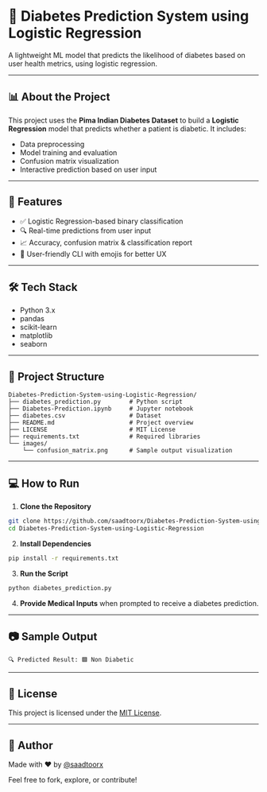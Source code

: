 # 🧠 Diabetes Prediction System using Logistic Regression

A lightweight ML model that predicts the likelihood of diabetes based on user health metrics, using logistic regression.

---

## 📊 About the Project

This project uses the **Pima Indian Diabetes Dataset** to build a **Logistic Regression** model that predicts whether a patient is diabetic. It includes:

* Data preprocessing
* Model training and evaluation
* Confusion matrix visualization
* Interactive prediction based on user input

---

## 🚀 Features

* ✅ Logistic Regression-based binary classification
* 🔍 Real-time predictions from user input
* 📈 Accuracy, confusion matrix & classification report
* 🧾 User-friendly CLI with emojis for better UX

---

## 🛠️ Tech Stack

* Python 3.x
* pandas
* scikit-learn
* matplotlib
* seaborn

---

## 📁 Project Structure

```
Diabetes-Prediction-System-using-Logistic-Regression/
├── diabetes_prediction.py        # Python script
├── Diabetes-Prediction.ipynb     # Jupyter notebook
├── diabetes.csv                  # Dataset
├── README.md                     # Project overview
├── LICENSE                       # MIT License
├── requirements.txt              # Required libraries
└── images/
    └── confusion_matrix.png      # Sample output visualization
```

---

## 💻 How to Run

1. **Clone the Repository**

```bash
git clone https://github.com/saadtoorx/Diabetes-Prediction-System-using-Logistic-Regression.git
cd Diabetes-Prediction-System-using-Logistic-Regression
```

2. **Install Dependencies**

```bash
pip install -r requirements.txt
```

3. **Run the Script**

```bash
python diabetes_prediction.py
```

4. **Provide Medical Inputs** when prompted to receive a diabetes prediction.

---

## 📷 Sample Output

```
🔍 Predicted Result: 🟩 Non Diabetic
```

---

## 🧾 License

This project is licensed under the [MIT License](LICENSE).

---

## 👤 Author

Made with ❤️ by [@saadtoorx](https://github.com/saadtoorx)

Feel free to fork, explore, or contribute!
